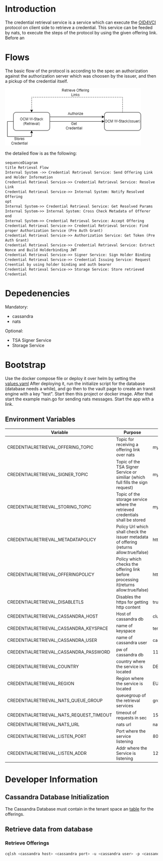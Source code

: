 # Introduction

The credential retrieval service is a service which can execute the [OID4VCI](https://openid.net/specs/openid-4-verifiable-credential-issuance-1_0.html) protocol on client side to retrieve a credential. This service can be feeded by nats, to execute the steps of the protocol by using the given offering link. Before an

# Flows

The basic flow of the protocol is according to the spec an authorization against the authorization server which was choosen by the issuer, and then a pickup of the credential itself.

![Flow](./docs/images/Architecture-Documentation-Retrieval.drawio.png)

the detailed flow is as the following:

```mermaid
sequenceDiagram
title Retrieval Flow
Internal System ->> Credential Retrieval Service: Send Offering Link and Holder Information
Credential Retrieval Service->> Credential Retrieval Service: Resolve Link
Credential Retrieval Service->> Internal System: Notify Resolved Offering
opt
Internal System->> Credential Retrieval Service: Get Resolved Params
Internal System->> Internal System: Cross Check Metadata of Offerer
end
Internal System->> Credential Retrieval Service: Accept Offering
Credential Retrieval Service->> Credential Retrieval Service: Find proper Authorization Service (Pre Auth Grant)
Credential Retrieval Service->> Authorization Service: Get Token (Pre Auth Grant)
Credential Retrieval Service->> Credential Retrieval Service: Extract Nonce and Build Holderbinding JWT
Credential Retrieval Service->> Signer Service: Sign Holder Binding
Credential Retrieval Service->> Credential Issuing Service: Request Creential by using holder binding and auth bearer
Credential Retrieval Service->> Storage Service: Store retrieved Credential
```

# Depedenencies

Mandatory:

- cassandra
- nats

Optional: 

- TSA Signer Service
- Storage Service

# Bootstrap 

Use the docker compose file or deploy it over helm by setting the [values.yaml](./deployment/helm/values.yaml) After deploying it, run the initialize script for the database (database needs a while), and go then to the vault page to create an transit engine with a key "test". Start then this project or docker image. After that start the example main.go for sending nats messages. Start the app with a link.

## Environment Variables

|Variable|Purpose|Example Value|
|--------|-------|-------------|
|CREDENTIALRETRIEVAL_OFFERING_TOPIC|Topic for receiving a offering link over nats| myTopic|
|CREDENTIALRETRIEVAL_SIGNER_TOPIC|Topic of the TSA Signer Service or similiar (which full fills the sign request)|myTopic|
|CREDENTIALRETRIEVAL_STORING_TOPIC|Topic of the storage service where the retrieved credentials shall be stored|myTopic|
|CREDENTIALRETRIEVAL_METADATAPOLICY|Policy Url which shall check the issuer metadata of offering (returns allow:true/false)| http://...|
|CREDENTIALRETRIEVAL_OFFERINGPOLICY|Policy which checks the offering link before processing it(returns allow:true/false)|http://...|
|CREDENTIALRETRIEVAL_DISABLETLS|Disables the https for getting http content|true/false|
|CREDENTIALRETRIEVAL_CASSANDRA_HOST|Host of cassandra db|cluster.internal.cassandra|
|CREDENTIALRETRIEVAL_CASSANDRA_KEYSPACE|name of keyspace|tenant_space|
|CREDENTIALRETRIEVAL_CASSANDRA_USER|name of cassandra user|cassandra|
|CREDENTIALRETRIEVAL_CASSANDRA_PASSWORD|pw of cassandra db|1111111|
|CREDENTIALRETRIEVAL_COUNTRY|country where the service is located| DE|
|CREDENTIALRETRIEVAL_REGION|Region where the service is located|EU|
|CREDENTIALRETRIEVAL_NATS_QUEUE_GROUP|queuegroup of the retrieval services|group1|
|CREDENTIALRETRIEVAL_NATS_REQUEST_TIMEOUT|timeout of requests in sec|15|
|CREDENTIALRETRIEVAL_NATS_URL|nats url|nats://localhost:4322|
|CREDENTIALRETRIEVAL_LISTEN_PORT|Port where the service listening|8080|
|CREDENTIALRETRIEVAL_LISTEN_ADDR|Addr where the Service is listening|127.0.0.1|



# Developer Information

## Cassandra Database Initialization

The Cassandra Database must contain in the tenant space an [table](./scripts/cql/initialize.cql) for the offerings.


## Retrieve data from database

### Retrieve Offerings

```bash
cqlsh <cassandra host> <cassandra port> -u <cassandra user> -p <cassandra password> -e "SELECT * FROM tenant_space.offerings;"

```
